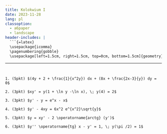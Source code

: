 ```yaml
---
title: Kolokwium I
date: 2023-11-28
lang: pl
classoption:
  - a6paper
  - landscape
header-includes: |
  ```{=latex}
  \usepackage{icomma}
  \pagenumbering{gobble}
  \usepackage[left=1.5cm, right=1.5cm, top=0cm, bottom=1.5cm]{geometry}
  ```
---
```


1. (5pkt) $(4y + 2 + \frac{1}{x^2y}) dx + (8x + \frac{2x-3}{y}) dy = 0$

2. (3pkt) $xy' = y(1 + \ln y -\ln x), \; y(4) = 2$

3. (3pkt) $y' - y = e^x - x$

4. (3pkt) $y' - 4xy = 6x^2 e^{x^2}\sqrt{y}$

5. (3pkt) $y = xy' - 2 \operatorname{arctg} (y')$

6. (3pkt) $y'' \operatorname{tg} x - y' = 1, \; y(\pi /2) = 1$

